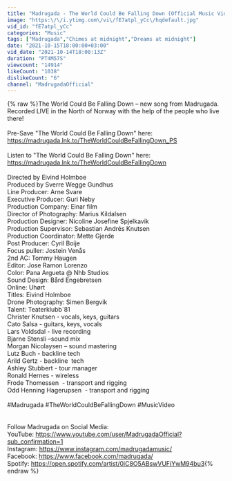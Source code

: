 ```yaml
---
title: "Madrugada - The World Could Be Falling Down (Official Music Video)"
image: "https:\/\/i.ytimg.com\/vi\/fE7atpl_yCc\/hqdefault.jpg"
vid_id: "fE7atpl_yCc"
categories: "Music"
tags: ["Madrugada","Chimes at midnight","Dreams at midnight"]
date: "2021-10-15T18:00:00+03:00"
vid_date: "2021-10-14T18:00:13Z"
duration: "PT4M57S"
viewcount: "14914"
likeCount: "1038"
dislikeCount: "6"
channel: "MadrugadaOfficial"
---
```

{% raw %}The World Could Be Falling Down – new song from Madrugada. Recorded LIVE in the North of Norway with the help of the people who live there!<br /><br />Pre-Save &quot;The World Could Be Falling Down&quot; here: <br /><a rel="nofollow" target="blank" href="https://madrugada.lnk.to/TheWorldCouldBeFallingDown_PS">https://madrugada.lnk.to/TheWorldCouldBeFallingDown_PS</a><br /><br />Listen to &quot;The World Could Be Falling Down&quot; here: <a rel="nofollow" target="blank" href="https://madrugada.lnk.to/TheWorldCouldBeFallingDown">https://madrugada.lnk.to/TheWorldCouldBeFallingDown</a><br /><br />Directed by Eivind Holmboe<br />Produced by Sverre Wegge Gundhus<br />Line Producer: Arne Svare<br />Executive Producer: Guri Neby<br />Production Company: Einar film<br />Director of Photography: Marius Kildalsen<br />Production Designer: Nicoline Josefine Spjelkavik<br />Production Supervisor: Sebastian Andrés Knutsen<br />Production Coordinator: Mette Gjerde<br />Post Producer: Cyril Boije<br />Focus puller: Jostein Venås<br />2nd AC: Tommy Haugen<br />Editor: Jose Ramon Lorenzo<br />Color: Pana Argueta @ Nhb Studios<br />Sound Design: Bård Engebretsen<br />Online: Uhørt<br />Titles: Eivind Holmboe<br />Drone Photography: Simen Bergvik<br />Talent: Teaterklubb´81<br />Christer Knutsen - vocals, keys, guitars<br />Cato Salsa - guitars, keys, vocals<br />Lars Voldsdal - live recording<br />Bjarne Stensli –sound mix<br />Morgan Nicolaysen – sound mastering<br />Lutz Buch - backline tech<br />Arild Gertz - backline  tech<br />Ashley Stubbert - tour manager<br />Ronald Hernes - wireless<br />Frode Thomessen  - transport and rigging<br />Odd Henning Hagerupsen  - transport and rigging<br /><br />#Madrugada #TheWorldCouldBeFallingDown #MusicVideo<br /><br /><br />Follow Madrugada on Social Media:<br />YouTube: <a rel="nofollow" target="blank" href="https://www.youtube.com/user/MadrugadaOfficial?sub_confirmation=1">https://www.youtube.com/user/MadrugadaOfficial?sub_confirmation=1</a><br />Instagram: <a rel="nofollow" target="blank" href="https://www.instagram.com/madrugadamusic/">https://www.instagram.com/madrugadamusic/</a><br />Facebook: <a rel="nofollow" target="blank" href="https://www.facebook.com/madrugada/">https://www.facebook.com/madrugada/</a><br />Spotify: <a rel="nofollow" target="blank" href="https://open.spotify.com/artist/0iC8O5ABswVUFiYwM94bu3">https://open.spotify.com/artist/0iC8O5ABswVUFiYwM94bu3</a>{% endraw %}
